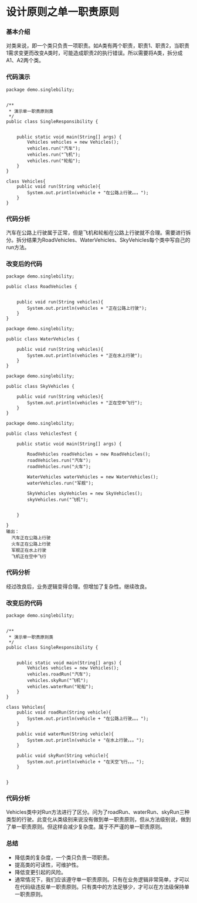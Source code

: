 # 设计原则之单一职责原则



### 基本介绍

对类来说，即一个类只负责一项职责。如A类有两个职责，职责1、职责2，当职责1需求变更而改变A类时，可能造成职责2的执行错误。所以需要将A类，拆分成A1、A2两个类。



### 代码演示

```
package demo.singlebility;


/**
 * 演示单一职责原则类
 */
public class SingleResponsibility {


    public static void main(String[] args) {
        Vehicles vehicles = new Vehicles();
        vehicles.run("汽车");
        vehicles.run("飞机");
        vehicles.run("轮船");
    }
}

class Vehicles{
    public void run(String vehicle){
        System.out.println(vehicle + "在公路上行驶。。。");
    }
}
```

### 代码分析

汽车在公路上行驶属于正常，但是飞机和轮船在公路上行驶就不合理。需要进行拆分。拆分结果为RoadVehicles、WaterVehicles、SkyVehicles每个类中写自己的run方法。

### 改变后的代码

```
package demo.singlebility;

public class RoadVehicles {


    public void run(String vehicles){
        System.out.println(vehicles + "正在公路上行驶");
    }
}
```

```
package demo.singlebility;

public class WaterVehicles {

    public void run(String vehicles){
        System.out.println(vehicles + "正在水上行驶");
    }
}
```

```
package demo.singlebility;

public class SkyVehicles {

    public void run(String vehicles){
        System.out.println(vehicles + "正在空中飞行");
    }
}
```

```
package demo.singlebility;

public class VehiclesTest {

    public static void main(String[] args) {

        RoadVehicles roadVehicles = new RoadVehicles();
        roadVehicles.run("汽车");
        roadVehicles.run("火车");

        WaterVehicles waterVehicles = new WaterVehicles();
        waterVehicles.run("军舰");

        SkyVehicles skyVehicles = new SkyVehicles();
        skyVehicles.run("飞机");


    }

}
输出：
  汽车正在公路上行驶
  火车正在公路上行驶
  军舰正在水上行驶
  飞机正在空中飞行

```

### 代码分析

经过改良后，业务逻辑变得合理。但增加了复杂性。继续改良。

### 改变后的代码

```
package demo.singlebility;


/**
 * 演示单一职责原则类
 */
public class SingleResponsibility {


    public static void main(String[] args) {
        Vehicles vehicles = new Vehicles();
        vehicles.roadRun("汽车");
        vehicles.skyRun("飞机");
        vehicles.waterRun("轮船");
    }
}

class Vehicles{
    public void roadRun(String vehicle){
        System.out.println(vehicle + "在公路上行驶。。。");
    }

    public void waterRun(String vehicle){
        System.out.println(vehicle + "在水上行驶。。。");
    }

    public void skyRun(String vehicle){
        System.out.println(vehicle + "在天空飞行。。。");
    }


}
```

### 代码分析

Vehicles类中对Run方法进行了区分。问为了roadRun、waterRun、skyRun三种类型的行驶。此变化从类级别来说没有做到单一职责原则，但从方法级别说，做到了单一职责原则。但这样会减少复杂度。属于不严谨的单一职责原则。



### 总结

- 降低类的复杂度，一个类只负责一项职责。
- 提高类的可读性，可维护性。
- 降低变更引起的风险。
- 通常情况下，我们应该遵守单一职责原则。只有在业务逻辑非常简单，才可以在代码级违反单一职责原则。只有类中的方法足够少，才可以在方法级保持单一职责原则。
